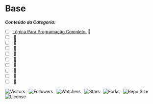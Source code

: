 <!-- Título -->
# Base

***Conteúdo da Categoria:***

* [ ] [Lógica Para Programação Completo.](https://github.com/Devsgeeknerd/) :construction:
* [ ] [](https://github.com/Devsgeeknerd/) :construction:
* [ ] [](https://github.com/Devsgeeknerd/) :construction:
* [ ] [](https://github.com/Devsgeeknerd/) :construction:
* [ ] [](https://github.com/Devsgeeknerd/) :construction:
* [ ] [](https://github.com/Devsgeeknerd/) :construction:
* [ ] [](https://github.com/Devsgeeknerd/) :construction:
* [ ] [](https://github.com/Devsgeeknerd/) :construction:
* [ ] [](https://github.com/Devsgeeknerd/) :construction:
* [ ] [](https://github.com/Devsgeeknerd/) :construction:

![Visitors](https://api.visitorbadge.io/api/visitors?path=Devsgeeknerd%2Fcat-bas&label=Visitantes&labelColor=%23f9e64f&countColor=%23008000&style=plastic "Total de Visitas")
&nbsp;
![Followers](https://img.shields.io/github/followers/Devsgeeknerd?style=p&label=Seguidores&labelColor=f9e64f&color=008000 "Total de Seguidores")
&nbsp;
![Watchers](https://img.shields.io/github/watchers/Devsgeeknerd/cat-bas?style=p&label=Observadores&labelColor=f9e64f&color=008000 "Total de Observadores")
&nbsp;
![Stars](https://img.shields.io/github/stars/Devsgeeknerd/cat-bas?style=p&label=Estrelas&labelColor=f9e64f&color=008000 "Total de Estrelas")
&nbsp;
![Forks](https://img.shields.io/github/forks/Devsgeeknerd/cat-bas?style=p&label=Bifurcações&labelColor=f9e64f&color=008000 "Total de Bifurcações")
&nbsp;
![Repo Size](https://img.shields.io/github/repo-size/Devsgeeknerd/cat-bas?style=p&label=Tamanho&labelColor=f9e64f&color=008000 "Tamanho do Repositório")
&nbsp;
![License](https://img.shields.io/github/license/Devsgeeknerd/cat-bas?style=p&label=Licença&labelColor=f9e64f&color=008000 "Licença do Repositório")
